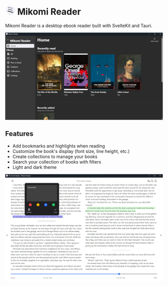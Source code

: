 # ![Mikomi Reader logo](./src-tauri/icons/32x32.png) Mikomi Reader

Mikomi Reader is a desktop ebook reader built with SvelteKit and Tauri.

![Main page](./readme-images/main.png)

## Features

- Add bookmarks and highlights when reading
- Customize the book's display (font size, line height, etc.)
- Create collections to manage your books
- Search your collection of books with filters
- Light and dark theme

![Reader](./readme-images/reader.png)
